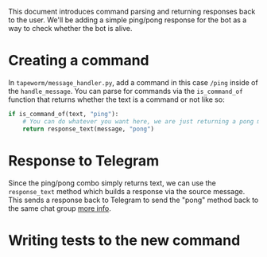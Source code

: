 This document introduces command parsing and returning responses back to the user. We'll be adding a simple ping/pong response for the bot as a way to check whether the bot is alive.

# Creating a command

In `tapeworm/message_handler.py`, add a command in this case `/ping` inside of the `handle_message`. You can parse for commands via the `is_command_of` function that returns whether the text is a command or not like so:

```py
if is_command_of(text, "ping"):
    # You can do whatever you want here, we are just returning a pong message
    return response_text(message, "pong")
```

# Response to Telegram

Since the ping/pong combo simply returns text, we can use the `response_text` method which builds a response via the source message. This sends a response back to Telegram to send the "pong" method back to the same chat group [more info](https://core.telegram.org/bots/api#sendmessage).

# Writing tests to the new command

